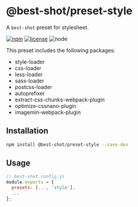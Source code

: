 # @best-shot/preset-style

A `best-shot` preset for stylesheet.

[npm-url]: https://www.npmjs.com/package/@best-shot/preset-style
[npm-badge]: https://img.shields.io/npm/v/@best-shot/preset-style.svg?style=flat-square&logo=npm
[github-url]: https://github.com/Airkro/best-shot/tree/master/packages/preset-style
[node-badge]: https://img.shields.io/node/v/@best-shot/preset-style.svg?style=flat-square&colorB=green&logo=node.js
[license-badge]: https://img.shields.io/npm/l/@best-shot/preset-style.svg?style=flat-square&colorB=blue&logo=github

[![npm][npm-badge]][npm-url]
[![license][license-badge]][github-url]
![node][node-badge]

This preset includes the following packages:

- style-loader
- css-loader
- less-loader
- sass-loader
- postcss-loader
- autoprefixer
- extract-css-chunks-webpack-plugin
- optimize-cssnano-plugin
- imagemin-webpack-plugin

## Installation

```bash
npm install @best-shot/preset-style --save-dev
```

## Usage

```js
// best-shot.config.js
module.exports = {
  presets: [..., 'style'],
  ...
};
```
